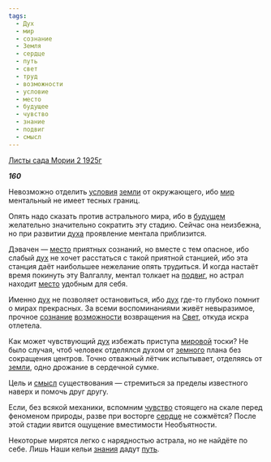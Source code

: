 ```yaml
---
tags:
  - Дух
  - мир
  - сознание
  - Земля
  - сердце
  - путь
  - свет
  - труд
  - возможности
  - условие
  - место
  - будущее
  - чувство
  - знание
  - подвиг
  - смысл
---
```

[Листы сада Мории 2 1925г](https://127.0.0.1:4002/agni/1925)

___160___

Невозможно отделить [условия](../../../tags/#условие) [земли](../../../tags/#Земля) от окружающего, ибо [мир](../../../tags/#мир) ментальный не имеет тесных границ.   

Опять надо сказать против астрального мира, ибо в [будущем](../../../tags/#будущее) желательно значительно сократить эту стадию. Сейчас она неизбежна, но при развитии [духа](../../../tags/#Дух) проявление ментала приблизится.   

Дэвачен — [место](../../../tags/#место) приятных сознаний, но вместе с тем опасное, ибо слабый [дух](../../../tags/#Дух) не хочет расстаться с такой приятной станцией, ибо эта станция даёт наибольшее нежелание опять трудиться. И когда настаёт время покинуть эту Валгаллу, ментал толкает на [подвиг](../../../tags/#подвиг), но астрал находит [место](../../../tags/#место) удобным для себя.   

Именно [дух](../../../tags/#Дух) не позволяет остановиться, ибо [дух](../../../tags/#Дух) где-то глубоко помнит о мирах прекрасных. За всеми воспоминаниями живёт невыразимое, прочное [сознание](../../../tags/#сознание) [возможности](../../../tags/#возможности) возвращения на [Свет](../../../tags/#свет), откуда искра отлетела.   

Как может чувствующий [дух](../../../tags/#Дух) избежать приступа [мировой](../../../tags/#мир) тоски? Не было случая, чтоб человек отделялся духом от [земного](../../../tags/#Земля) плана без сокращения центров. Точно отважный лётчик испытывает, отделяясь от [земли](../../../tags/#Земля), одно дрожание в сердечной сумке.   

Цель и [смысл](../../../tags/#смысл) существования — стремиться за пределы известного наверх и помочь друг другу.   

Если, без всякой механики, вспомним [чувство](../../../tags/#чувство) стоящего на скале перед феноменом природы, разве при восторге [сердце](../../../tags/#сердце) не сожмётся? После этой стадии явится ощущение вместимости Необъятности.    

Некоторые мирятся легко с нарядностью астрала, но не найдёте по себе. Лишь Наши кельи [знания](../../../tags/#знание) дадут [путь](../../../tags/#путь).   

